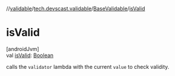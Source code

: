 //[validable](../../../index.md)/[tech.devscast.validable](../index.md)/[BaseValidable](index.md)/[isValid](is-valid.md)

# isValid

[androidJvm]\
val [isValid](is-valid.md): [Boolean](https://kotlinlang.org/api/latest/jvm/stdlib/kotlin/-boolean/index.html)

calls the `validator` lambda with the current `value` to check validity.
